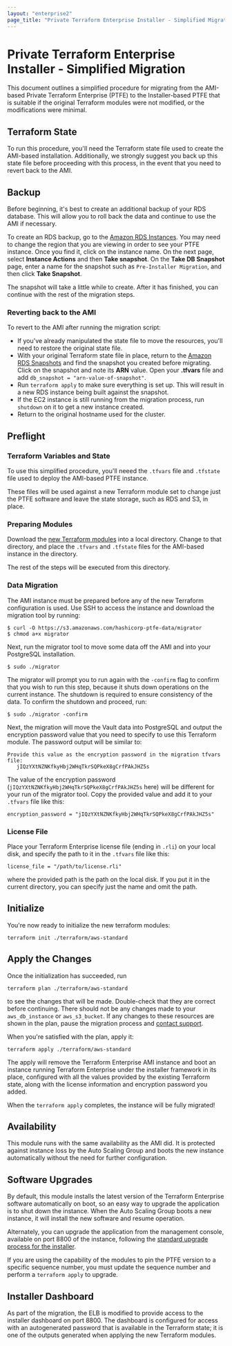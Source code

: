 ```yaml
---
layout: "enterprise2"
page_title: "Private Terraform Enterprise Installer - Simplified Migration"
---
```


# Private Terraform Enterprise Installer - Simplified Migration

This document outlines a simplified procedure for migrating from the AMI-based Private Terraform Enterprise (PTFE)
to the Installer-based PTFE that is suitable if the original Terraform modules were not modified, or the modifications were minimal.

## Terraform State

To run this procedure, you'll need the Terraform state file used to create the AMI-based installation. Additionally, we strongly suggest you back up this state file before proceeding with this process, in the event that you need to revert back to the AMI.

## Backup

Before beginning, it's best to create an additional backup of your RDS database. This will allow you to roll back the data and continue to use the AMI if necessary.

To create an RDS backup, go to the [Amazon RDS Instances](https://console.aws.amazon.com/rds/home?region=us-east-1#dbinstances:). You may need to change the region that you are viewing in order to see your PTFE instance. Once you find it, click on the instance name. On the next page, select **Instance Actions** and then **Take snapshot**. On the **Take DB Snapshot** page, enter a name for the snapshot such as `Pre-Installer Migration`, and then click **Take Snapshot**.

The snapshot will take a little while to create. After it has finished, you can continue with the rest of the migration steps.

### Reverting back to the AMI

To revert to the AMI after running the migration script:

* If you've already manipulated the state file to move the resources, you'll need to restore the original state file.
* With your original Terraform state file in place, return to the [Amazon RDS Snapshots](https://console.aws.amazon.com/rds/home?region=us-east-1#db-snapshots:) and find the snapshot you created before migrating. Click on the snapshot and note its **ARN** value. Open your **.tfvars** file and add `db_snapshot = "arn-value-of-snapshot"`.
* Run `terraform apply` to make sure everything is set up. This will result in a new RDS instance being built against the snapshot.
* If the EC2 instance is still running from the migration process, run `shutdown` on it to get a new instance created.
* Return to the original hostname used for the cluster.

## Preflight

### Terraform Variables and State

To use this simplified procedure, you'll neeed the `.tfvars` file and `.tfstate` file used to deploy
the AMI-based PTFE instance.

These files will be used against a new Terraform module set to change just the PTFE software
and leave the state storage, such as RDS and S3, in place.

### Preparing Modules

Download the [new Terraform modules](https://github.com/hashicorp/ptfe-migration-terraform) into a local directory.
Change to that directory, and place the `.tfvars` and `.tfstate` files for the AMI-based instance in the directory.

The rest of the steps will be executed from this directory.

### Data Migration

The AMI instance must be prepared before any of the new Terraform configuration is used. Use SSH to access
the instance and download the migration tool by running:

```
$ curl -O https://s3.amazonaws.com/hashicorp-ptfe-data/migrator
$ chmod a+x migrator
```

Next, run the migrator tool to move some data off the AMI and into your PostgreSQL installation.

```
$ sudo ./migrator

```

The migrator will prompt you to run again with the `-confirm` flag to confirm that you wish to run this step, because it
shuts down operations on the current instance. The shutdown is required to ensure consistency of the data.
To confirm the shutdown and proceed, run:

```
$ sudo ./migrator -confirm
```

Next, the migration will move the Vault data into PostgreSQL and output the encryption password
value that you need to specify to use this Terraform module. The password output will be
similar to:

```
Provide this value as the encryption password in the migration tfvars file:
   jIQzYXtNZNKfkyHbj2WHqTkrSQPkeX8gCrfPAkJHZ5s

```


The value of the encryption password (`jIQzYXtNZNKfkyHbj2WHqTkrSQPkeX8gCrfPAkJHZ5s` here) will be different for your run of the
migrator tool. Copy the provided value and add it to your `.tfvars` file like this:

```
encryption_password = "jIQzYXtNZNKfkyHbj2WHqTkrSQPkeX8gCrfPAkJHZ5s"
```

### License File

Place your Terraform Enterprise license file (ending in `.rli`) on your local disk, and specify the path to it
in the `.tfvars` file like this:

```
license_file = "/path/to/license.rli"
```

where the provided path is the path on the local disk. If you put it in the current directory, you can
specify just the name and omit the path.

## Initialize

You're now ready to initialize the new terraform modules:

```
terraform init ./terraform/aws-standard
```

## Apply the Changes

Once the initialization has succeeded, run

```
terraform plan ./terraform/aws-standard
```

to see the changes that will be made. Double-check that they are correct before continuing.
There should not be any changes made to your `aws_db_instance` or `aws_s3_bucket`.
If any changes to these resources are shown in the plan, pause the migration process and
[contact support](./faq.html#support-for-private-terraform-enterprise).

When you're satisfied with the plan, apply it:

```
terraform apply ./terraform/aws-standard
```

The apply will remove the Terraform Enterprise AMI instance and boot an instance running
Terraform Enterprise under the installer framework in its place, configured with all the values
provided by the existing Terraform state, along with the license information and encryption
password you added.

When the `terraform apply` completes, the instance will be fully migrated!

## Availability

This module runs with the same availability as the AMI did. It is protected against instance loss by
the Auto Scaling Group and boots the new instance automatically without the need for further configuration.

## Software Upgrades

By default, this module installs the latest version of the Terraform Enterprise software automatically on boot,
so an easy way to upgrade the application is to shut down the instance. When the Auto Scaling Group
boots a new instance, it will install the new software and resume operation.

Alternately, you can upgrade the application from the management console, available on port 8800 of the instance,
following the [standard upgrade process for the installer](./upgrades.html).

If you are using the capability of the modules to pin the PTFE version to a specific sequence number, you must update the sequence number and perform a `terraform apply` to upgrade.

## Installer Dashboard

As part of the migration, the ELB is modified to provide access to the installer dashboard on port 8800.
The dashboard is configured for access with an autogenerated password that is available in the Terraform
state; it is one of the outputs generated when applying the new Terraform modules.
